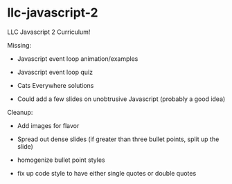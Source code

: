 llc-javascript-2
================

LLC Javascript 2 Curriculum!

Missing:

- Javascript event loop animation/examples

- Javascript event loop quiz

- Cats Everywhere solutions

- Could add a few slides on unobtrusive Javascript (probably a good idea)

Cleanup:

- Add images for flavor

- Spread out dense slides (if greater than three bullet points, split up the slide)

- homogenize bullet point styles

- fix up code style to have either single quotes or double quotes
